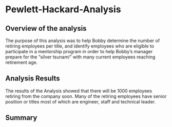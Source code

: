 # Pewlett-Hackard-Analysis

## Overview of the analysis

The purpose of this analysis was to help Bobby determine the number of retiring employees per title, and identify employees who are eligible to participate in a mentorship program in order to help Bobby’s manager prepare for the “silver tsunami” with many current employees reaching retirement age. 

## Analysis Results

The results of the Analysis showed that there will be 1000 employees retiring from the company soon.
Many of the retiring employees have senior position or titles most of which are engineer, staff and technical leader. 

## Summary
